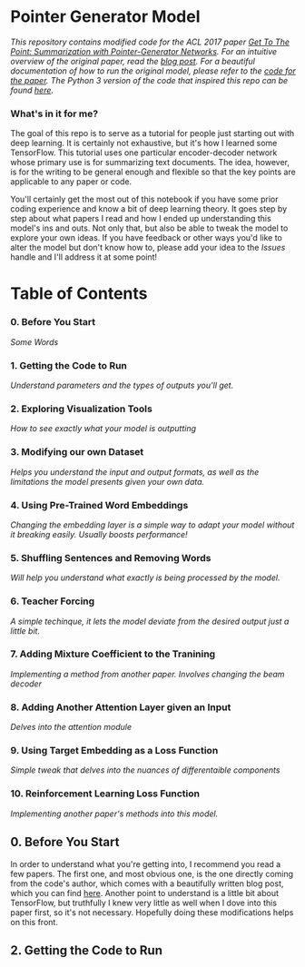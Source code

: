 # Pointer Generator Model

_This repository contains modified code for the ACL 2017 paper *[Get To The Point: Summarization with Pointer-Generator Networks](https://arxiv.org/abs/1704.04368)*. For an intuitive overview of the original paper, read the [blog post](http://www.abigailsee.com/2017/04/16/taming-rnns-for-better-summarization.html).  For a beautiful documentation of how to run the original model, please refer to the [code for the paper](https://github.com/abisee/pointer-generator). The Python 3 version of the code that inspired this repo can be found [here](https://github.com/becxer/pointer-generator/)._

### What's in it for me?

The goal of this repo is to serve as a tutorial for people just starting out with deep learning.  It is certainly not exhaustive, but it's how I learned some TensorFlow. This tutorial uses one particular encoder-decoder network whose primary use is for summarizing text documents.  The idea, however, is for the writing to be general enough and flexible so that the key points are applicable to any paper or code.

You'll certainly get the most out of this notebook if you have some prior coding experience and know a bit of deep learning theory.  It goes step by step about what papers I read and how I ended up understanding this model's ins and outs.  Not only that, but also be able to tweak the model to explore your own ideas. If you have feedback or other ways you'd like to alter the model but don't know how to, please add your idea to the *Issues* handle and I'll address it at some point!


# Table of Contents

### 0. Before You Start

   _Some Words_

### 1. Getting the Code to Run
   
   _Understand parameters and the types of outputs you'll get._

### 2. Exploring Visualization Tools

   _How to see exactly what your model is outputting_

### 3. Modifying our own Dataset

   _Helps you understand the input and output formats, as well as the limitations the model presents given your own data._

### 4. Using Pre-Trained Word Embeddings

   _Changing the embedding layer is a simple way to adapt your model without it breaking easily. Usually boosts performance!_

### 5. Shuffling Sentences and Removing Words

   _Will help you understand what exactly is being processed by the model._

### 6. Teacher Forcing

   _A simple techinque, it lets the model deviate from the desired output just a little bit._

### 7. Adding Mixture Coefficient to the Tranining

   _Implementing a method from another paper. Involves changing the beam decoder_

### 8. Adding Another Attention Layer given an Input

   _Delves into the attention module_

### 9. Using Target Embedding as a Loss Function

   _Simple tweak that delves into the nuances of differentaible components_

### 10. Reinforcement Learning Loss Function

   _Implementing another paper's methods into this model._

## 0. Before You Start

In order to understand what you're getting into, I recommend you read a few papers. The first one, and most obvious one, is the one directly coming from the code's author, which comes with a beautifully written blog post, which you can find [here](http://www.abigailsee.com/2017/04/16/taming-rnns-for-better-summarization.html).  Another point to understand is a little bit about TensorFlow, but truthfully I knew very little as well when I dove into this paper first, so it's not necessary. Hopefully doing these modifications helps on this front.

## 2. Getting the Code to Run










